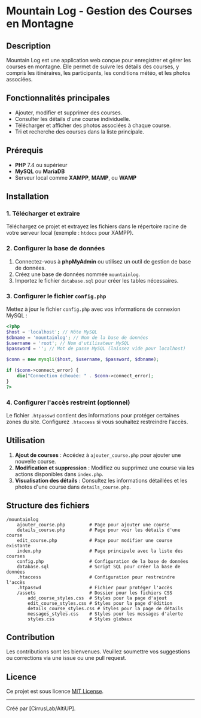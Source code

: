 
# Mountain Log - Gestion des Courses en Montagne

## Description

Mountain Log est une application web conçue pour enregistrer et gérer les courses en montagne. Elle permet de suivre les détails des courses, y compris les itinéraires, les participants, les conditions météo, et les photos associées.

## Fonctionnalités principales

- Ajouter, modifier et supprimer des courses.
- Consulter les détails d'une course individuelle.
- Télécharger et afficher des photos associées à chaque course.
- Tri et recherche des courses dans la liste principale.

## Prérequis

- **PHP** 7.4 ou supérieur
- **MySQL** ou **MariaDB**
- Serveur local comme **XAMPP**, **MAMP**, ou **WAMP**

## Installation

### 1. Télécharger et extraire

Téléchargez ce projet et extrayez les fichiers dans le répertoire racine de votre serveur local (exemple : `htdocs` pour XAMPP).

### 2. Configurer la base de données

1. Connectez-vous à **phpMyAdmin** ou utilisez un outil de gestion de base de données.
2. Créez une base de données nommée `mountainlog`.
3. Importez le fichier `database.sql` pour créer les tables nécessaires.

### 3. Configurer le fichier `config.php`

Mettez à jour le fichier `config.php` avec vos informations de connexion MySQL :

```php
<?php
$host = 'localhost'; // Hôte MySQL
$dbname = 'mountainlog'; // Nom de la base de données
$username = 'root'; // Nom d'utilisateur MySQL
$password = ''; // Mot de passe MySQL (laissez vide pour localhost)

$conn = new mysqli($host, $username, $password, $dbname);

if ($conn->connect_error) {
    die("Connection échouée: " . $conn->connect_error);
}
?>
```

### 4. Configurer l'accès restreint (optionnel)

Le fichier `.htpasswd` contient des informations pour protéger certaines zones du site. Configurez `.htaccess` si vous souhaitez restreindre l'accès.

## Utilisation

1. **Ajout de courses** : Accédez à `ajouter_course.php` pour ajouter une nouvelle course.
2. **Modification et suppression** : Modifiez ou supprimez une course via les actions disponibles dans `index.php`.
3. **Visualisation des détails** : Consultez les informations détaillées et les photos d'une course dans `details_course.php`.

## Structure des fichiers

```
/mountainlog
    ajouter_course.php         # Page pour ajouter une course
    details_course.php         # Page pour voir les détails d'une course
    edit_course.php            # Page pour modifier une course existante
    index.php                  # Page principale avec la liste des courses
    config.php                 # Configuration de la base de données
    database.sql               # Script SQL pour créer la base de données
    .htaccess                  # Configuration pour restreindre l'accès
    .htpasswd                  # Fichier pour protéger l'accès
    /assets                    # Dossier pour les fichiers CSS
        add_course_styles.css  # Styles pour la page d'ajout
        edit_course_styles.css # Styles pour la page d'édition
        details_course_styles.css # Styles pour la page de détails
        messages_styles.css    # Styles pour les messages d'alerte
        styles.css             # Styles globaux
```

## Contribution

Les contributions sont les bienvenues. Veuillez soumettre vos suggestions ou corrections via une issue ou une pull request.

## Licence

Ce projet est sous licence [MIT License](LICENSE).

---

Créé par [CirrusLab/AltiUP].
